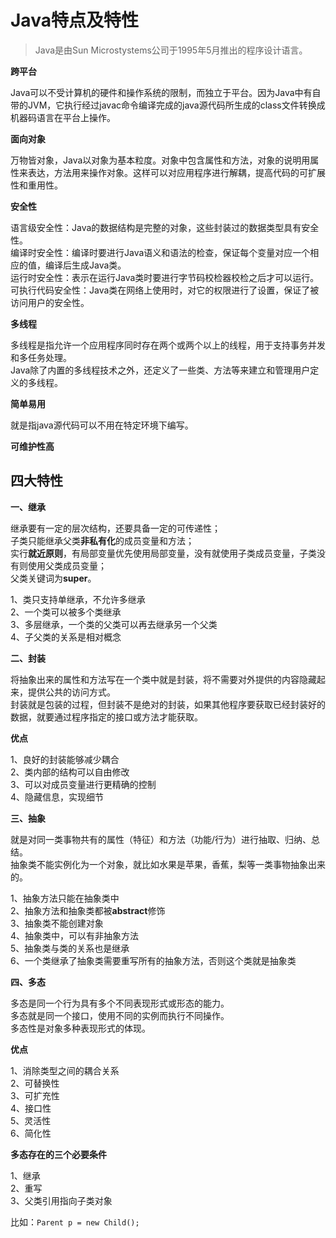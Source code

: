 # Java特点及特性

> Java是由Sun Microstystems公司于1995年5月推出的程序设计语言。

**跨平台**  

Java可以不受计算机的硬件和操作系统的限制，而独立于平台。因为Java中有自带的JVM，它执行经过javac命令编译完成的java源代码所生成的class文件转换成机器码语言在平台上操作。

**面向对象**  

万物皆对象，Java以对象为基本粒度。对象中包含属性和方法，对象的说明用属性来表达，方法用来操作对象。这样可以对应用程序进行解耦，提高代码的可扩展性和重用性。

**安全性**  

语言级安全性：Java的数据结构是完整的对象，这些封装过的数据类型具有安全性。  
编译时安全性：编译时要进行Java语义和语法的检查，保证每个变量对应一个相应的值，编译后生成Java类。  
运行时安全性：表示在运行Java类时要进行字节码校检器校检之后才可以运行。  
可执行代码安全性：Java类在网络上使用时，对它的权限进行了设置，保证了被访问用户的安全性。

**多线程**   

多线程是指允许一个应用程序同时存在两个或两个以上的线程，用于支持事务并发和多任务处理。  
Java除了内置的多线程技术之外，还定义了一些类、方法等来建立和管理用户定义的多线程。

**简单易用**   

就是指java源代码可以不用在特定环境下编写。

**可维护性高**

## 四大特性

**一、继承**

继承要有一定的层次结构，还要具备一定的可传递性；  
子类只能继承父类**非私有化**的成员变量和方法；  
实行**就近原则**，有局部变量优先使用局部变量，没有就使用子类成员变量，子类没有则使用父类成员变量；  
父类关键词为**super**。

1、类只支持单继承，不允许多继承  
2、一个类可以被多个类继承  
3、多层继承，一个类的父类可以再去继承另一个父类  
4、子父类的关系是相对概念  

**二、封装**

将抽象出来的属性和方法写在一个类中就是封装，将不需要对外提供的内容隐藏起来，提供公共的访问方式。  
封装就是包装的过程，但封装不是绝对的封装，如果其他程序要获取已经封装好的数据，就要通过程序指定的接口或方法才能获取。 

**优点**

1、良好的封装能够减少耦合  
2、类内部的结构可以自由修改  
3、可以对成员变量进行更精确的控制  
4、隐藏信息，实现细节  

**三、抽象**

就是对同一类事物共有的属性（特征）和方法（功能/行为）进行抽取、归纳、总结。  
抽象类不能实例化为一个对象，就比如水果是苹果，香蕉，梨等一类事物抽象出来的。

1、抽象方法只能在抽象类中  
2、抽象方法和抽象类都被**abstract**修饰  
3、抽象类不能创建对象  
4、抽象类中，可以有非抽象方法  
5、抽象类与类的关系也是继承  
6、一个类继承了抽象类需要重写所有的抽象方法，否则这个类就是抽象类  

**四、多态**

多态是同一个行为具有多个不同表现形式或形态的能力。  
多态就是同一个接口，使用不同的实例而执行不同操作。  
多态性是对象多种表现形式的体现。

**优点**

1、消除类型之间的耦合关系  
2、可替换性  
3、可扩充性  
4、接口性  
5、灵活性  
6、简化性  

**多态存在的三个必要条件**

1、继承  
2、重写  
3、父类引用指向子类对象  

比如：```Parent p = new Child();```